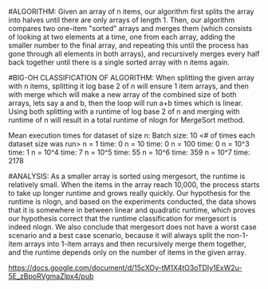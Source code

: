#ALGORITHM:
Given an array of n items, our algorithm first splits the array into halves until there are only arrays of length 1. Then, our algorithm compares two one-item "sorted" arrays and merges them (which consists of looking at two elements at a time, one from each array, adding the smaller number to the final array, and repeating this until the process has gone through all elements in both arrays), and recursively merges every half back together until there is a single sorted array with n items again. 

#BIG-OH CLASSIFICATION OF ALGORITHM:
When splitting the given array with n items, splitting it log base 2 of n will ensure 1 item arrays, and then with merge which will make a new array of the combined size of both arrays, lets say a and b, then the loop will run a+b times which is linear. Using both splitting with a runtime of log base 2 of n and merging with runtime of n will result in a total runtime of nlogn for MergeSort method.

  Mean execution times for dataset of size n:
  Batch size: 10 <# of times each dataset size was run>
  n = 1		time: 0
  n = 10	time: 0
  n = 100	time: 0
  n = 10^3	time: 1
  n = 10^4	time: 7
  n = 10^5	time: 55
  n = 10^6	time: 359
  n = 10^7	time: 2178

#ANALYSIS: 
As a smaller array is sorted using mergesort, the runtime is relatively small. When the items in the array reach 10,000, the process starts to take up longer runtime and grows really quickly. 
Our hypothesis for the runtime is nlogn, and based on the experiments conducted, the data shows that it is somewhere in between linear and quadratic runtime, which proves our hypothesis correct that the runtime classification for mergesort is indeed nlogn. 
We also conclude that mergesort does not have a worst case scenario and a best case scenario, because it will always split the non-1-item arrays into 1-item arrays and then recursively merge them together, and the runtime depends only on the number of items in the given array.

https://docs.google.com/document/d/15cXOy-tM1X4tO3oTDIy1ExW2u-5E_zBpoRVgmaZlpx4/pub